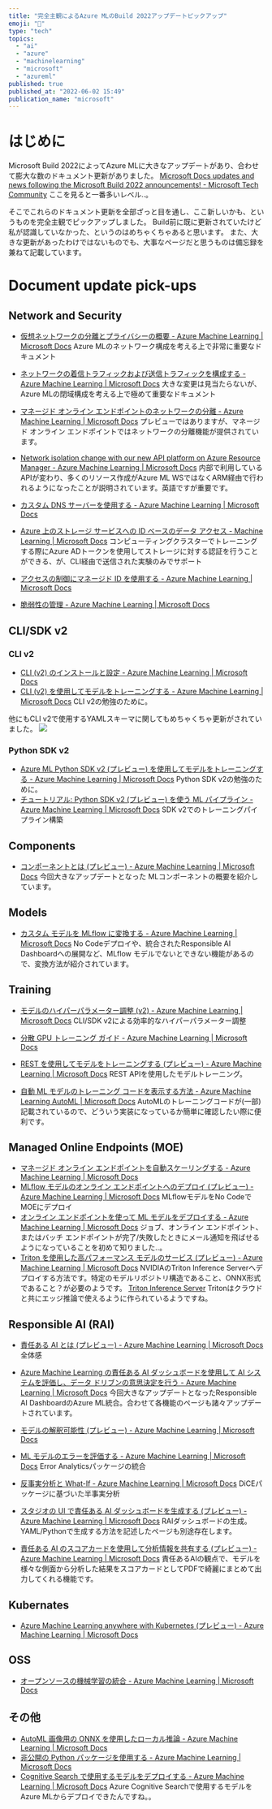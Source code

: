 ```yaml
---
title: "完全主観によるAzure MLのBuild 2022アップデートピックアップ"
emoji: "💫"
type: "tech"
topics:
  - "ai"
  - "azure"
  - "machinelearning"
  - "microsoft"
  - "azureml"
published: true
published_at: "2022-06-02 15:49"
publication_name: "microsoft"
---
```


# はじめに
Microsoft Build 2022によってAzure MLに大きなアップデートがあり、合わせて膨大な数のドキュメント更新がありました。
[Microsoft Docs updates and news following the Microsoft Build 2022 announcements! - Microsoft Tech Community](https://techcommunity.microsoft.com/t5/community-ninjas-blog/microsoft-docs-updates-and-news-following-the-microsoft-build/ba-p/3436392)
ここを見ると一番多いレベル..。

そこでこれらのドキュメント更新を全部ざっと目を通し、ここ新しいかも、というものを完全主観でピックアップしました。
Build前に既に更新されていたけど私が認識していなかった、というのはめちゃくちゃあると思います。
また、大きな更新があったわけではないものでも、大事なページだと思うものは備忘録を兼ねて記載しています。

# Document update pick-ups
## Network and Security
- [仮想ネットワークの分離とプライバシーの概要 - Azure Machine Learning | Microsoft Docs](https://docs.microsoft.com/ja-jp/azure/machine-learning/how-to-network-security-overview?WT.mc_id=DP-MVP-5001699)
Azure MLのネットワーク構成を考える上で非常に重要なドキュメント

- [ネットワークの着信トラフィックおよび送信トラフィックを構成する - Azure Machine Learning | Microsoft Docs](https://docs.microsoft.com/ja-jp/azure/machine-learning/how-to-access-azureml-behind-firewall?tabs=ipaddress%2Cpublic)
大きな変更は見当たらないが、Azure MLの閉域構成を考える上で極めて重要なドキュメント

- [マネージド オンライン エンドポイントのネットワークの分離 - Azure Machine Learning | Microsoft Docs](https://docs.microsoft.com/ja-jp/azure/machine-learning/how-to-secure-online-endpoint?tabs=model)
プレビューではありますが、マネージド オンライン エンドポイントではネットワークの分離機能が提供されています。

- [Network isolation change with our new API platform on Azure Resource Manager - Azure Machine Learning | Microsoft Docs](https://docs.microsoft.com/ja-jp/azure/machine-learning/how-to-configure-network-isolation-with-v2?tabs=python)
内部で利用しているAPIが変わり、多くのリソース作成がAzure ML WSではなくARM経由で行われるようになったことが説明されています。英語ですが重要です。

- [カスタム DNS サーバーを使用する - Azure Machine Learning | Microsoft Docs](https://docs.microsoft.com/ja-jp/azure/machine-learning/how-to-custom-dns?WT.mc_id=DP-MVP-5001699&tabs=azure-cli)

- [Azure 上のストレージ サービスへの ID ベースのデータ アクセス - Machine Learning | Microsoft Docs](https://docs.microsoft.com/ja-jp/azure/machine-learning/how-to-identity-based-data-access?WT.mc_id=DP-MVP-5001699)
コンピューティングクラスターでトレーニングする際にAzure ADトークンを使用してストレージに対する認証を行うことができる、が、CLI経由で送信された実験のみでサポート
- [アクセスの制御にマネージド ID を使用する - Azure Machine Learning | Microsoft Docs](https://docs.microsoft.com/ja-jp/azure/machine-learning/how-to-use-managed-identities?WT.mc_id=DP-MVP-5001699&tabs=python)

- [脆弱性の管理 - Azure Machine Learning | Microsoft Docs](https://docs.microsoft.com/ja-jp/azure/machine-learning/concept-vulnerability-management?WT.mc_id=DP-MVP-5001699)

## CLI/SDK v2
### CLI v2
- [CLI (v2) のインストールと設定 - Azure Machine Learning | Microsoft Docs](https://docs.microsoft.com/ja-jp/azure/machine-learning/how-to-configure-cli?WT.mc_id=DP-MVP-5001699&tabs=public)
- [CLI (v2) を使用してモデルをトレーニングする - Azure Machine Learning | Microsoft Docs](https://docs.microsoft.com/ja-jp/azure/machine-learning/how-to-train-cli?WT.mc_id=DP-MVP-5001699)
CLI v2の勉強のために。

他にもCLI v2で使用するYAMLスキーマに関してもめちゃくちゃ更新がされていました。
![](https://storage.googleapis.com/zenn-user-upload/bd957a3110e0-20220602.png)

### Python SDK v2
- [Azure ML Python SDK v2 (プレビュー) を使用してモデルをトレーニングする - Azure Machine Learning | Microsoft Docs](https://docs.microsoft.com/ja-jp/azure/machine-learning/how-to-train-sdk?WT.mc_id=DP-MVP-5001699)
Python SDK v2の勉強のために。
- [チュートリアル: Python SDK v2 (プレビュー) を使う ML パイプライン - Azure Machine Learning | Microsoft Docs](https://docs.microsoft.com/ja-jp/azure/machine-learning/tutorial-pipeline-python-sdk?WT.mc_id=DP-MVP-5001699)
SDK v2でのトレーニングパイプライン構築

## Components
- [コンポーネントとは (プレビュー) - Azure Machine Learning | Microsoft Docs](https://docs.microsoft.com/ja-jp/azure/machine-learning/concept-component?WT.mc_id=DP-MVP-5001699)
今回大きなアップデートとなった MLコンポーネントの概要を紹介しています。

## Models
- [カスタム モデルを MLflow に変換する - Azure Machine Learning | Microsoft Docs](https://docs.microsoft.com/ja-jp/azure/machine-learning/how-to-convert-custom-model-to-mlflow?WT.mc_id=DP-MVP-5001699)
No Codeデプロイや、統合されたResponsible AI Dashboardへの展開など、MLflow モデルでないとできない機能があるので、変換方法が紹介されています。

## Training
- [モデルのハイパーパラメーター調整 (v2) - Azure Machine Learning | Microsoft Docs](https://docs.microsoft.com/ja-jp/azure/machine-learning/how-to-tune-hyperparameters?WT.mc_id=DP-MVP-5001699)
CLI/SDK v2による効率的なハイパーパラメーター調整
- [分散 GPU トレーニング ガイド - Azure Machine Learning | Microsoft Docs](https://docs.microsoft.com/ja-jp/azure/machine-learning/how-to-train-distributed-gpu?WT.mc_id=DP-MVP-5001699)
- [REST を使用してモデルをトレーニングする (プレビュー) - Azure Machine Learning | Microsoft Docs](https://docs.microsoft.com/ja-jp/azure/machine-learning/how-to-train-with-rest?WT.mc_id=DP-MVP-5001699)
REST APIを使用したモデルトレーニング。

- [自動 ML モデルのトレーニング コードを表示する方法 - Azure Machine Learning AutoML | Microsoft Docs](https://docs.microsoft.com/ja-jp/azure/machine-learning/how-to-generate-automl-training-code?WT.mc_id=DP-MVP-5001699)
AutoMLのトレーニングコードが(一部)記載されているので、どういう実装になっているか簡単に確認したい際に便利です。

## Managed Online Endpoints (MOE)
- [マネージド オンライン エンドポイントを自動スケーリングする - Azure Machine Learning | Microsoft Docs](https://docs.microsoft.com/ja-jp/azure/machine-learning/how-to-autoscale-endpoints?WT.mc_id=DP-MVP-5001699&tabs=azure-cli)
- [MLflow モデルのオンライン エンドポイントへのデプロイ (プレビュー) - Azure Machine Learning | Microsoft Docs](https://docs.microsoft.com/ja-jp/azure/machine-learning/how-to-deploy-mlflow-models-online-endpoints?WT.mc_id=DP-MVP-5001699&tabs=endpoint%2Cstudio)
MLflowモデルをNo CodeでMOEにデプロイ
- [オンライン エンドポイントを使って ML モデルをデプロイする - Azure Machine Learning | Microsoft Docs](https://docs.microsoft.com/ja-jp/azure/machine-learning/how-to-deploy-managed-online-endpoints?WT.mc_id=DP-MVP-5001699)
ジョブ、オンライン エンドポイント、またはバッチ エンドポイントが完了/失敗したときにメール通知を飛ばせるようになっていることを初めて知りました..。
- [Triton を使用した高パフォーマンス モデルのサービス (プレビュー) - Azure Machine Learning | Microsoft Docs](https://docs.microsoft.com/ja-jp/azure/machine-learning/how-to-deploy-with-triton?WT.mc_id=DP-MVP-5001699&tabs=endpoint)
NVIDIAのTriton Inference Serverへデプロイする方法です。特定のモデルリポジトリ構造であること、ONNX形式であること？が必要のようです。
[Triton Inference Server](https://github.com/triton-inference-server/server/blob/r20.12/README.md)
Tritonはクラウドと共にエッジ推論で使えるように作られているようですね。

## Responsible AI (RAI)
- [責任ある AI とは (プレビュー) - Azure Machine Learning | Microsoft Docs](https://docs.microsoft.com/ja-jp/azure/machine-learning/concept-responsible-ml?WT.mc_id=DP-MVP-5001699)
全体感
- [Azure Machine Learning の責任ある AI ダッシュボードを使用して AI システムを評価し、データ ドリブンの意思決定を行う - Azure Machine Learning | Microsoft Docs](https://docs.microsoft.com/ja-jp/azure/machine-learning/concept-responsible-ai-dashboard?WT.mc_id=DP-MVP-5001699)
今回大きなアップデートとなったResponsible AI DashboardのAzure ML統合。合わせて各機能のページも諸々アップデートされています。
- [モデルの解釈可能性 (プレビュー) - Azure Machine Learning | Microsoft Docs](https://docs.microsoft.com/ja-jp/azure/machine-learning/how-to-machine-learning-interpretability?WT.mc_id=DP-MVP-5001699)
- [ML モデルのエラーを評価する - Azure Machine Learning | Microsoft Docs](https://docs.microsoft.com/ja-jp/azure/machine-learning/concept-error-analysis?WT.mc_id=DP-MVP-5001699)
Error Analyticsパッケージの統合
- [反事実分析と What-If - Azure Machine Learning | Microsoft Docs](https://docs.microsoft.com/ja-jp/azure/machine-learning/concept-counterfactual-analysis?WT.mc_id=DP-MVP-5001699)
DiCEパッケージに基づいた半事実分析

- [スタジオの UI で責任ある AI ダッシュボードを生成する (プレビュー) - Azure Machine Learning | Microsoft Docs](https://docs.microsoft.com/ja-jp/azure/machine-learning/how-to-responsible-ai-dashboard-ui?WT.mc_id=DP-MVP-5001699)
RAIダッシュボードの生成。YAML/Pythonで生成する方法を記述したページも別途存在します。

- [責任ある AI のスコアカードを使用して分析情報を共有する (プレビュー) - Azure Machine Learning | Microsoft Docs](https://docs.microsoft.com/ja-jp/azure/machine-learning/how-to-responsible-ai-scorecard?WT.mc_id=DP-MVP-5001699)
責任あるAIの観点で、モデルを様々な側面から分析した結果をスコアカードとしてPDFで綺麗にまとめて出力してくれる機能です。

## Kubernates
- [Azure Machine Learning anywhere with Kubernetes (プレビュー) - Azure Machine Learning | Microsoft Docs](https://docs.microsoft.com/ja-jp/azure/machine-learning/how-to-attach-kubernetes-anywhere?WT.mc_id=DP-MVP-5001699)

## OSS
- [オープンソースの機械学習の統合 - Azure Machine Learning | Microsoft Docs](https://docs.microsoft.com/ja-jp/azure/machine-learning/concept-open-source)

## その他
- [AutoML 画像用の ONNX を使用したローカル推論 - Azure Machine Learning | Microsoft Docs](https://docs.microsoft.com/ja-jp/azure/machine-learning/how-to-inference-onnx-automl-image-models?wt.mc_id=dp-mvp-5001699&tabs=multi-class)
- [非公開の Python パッケージを使用する - Azure Machine Learning | Microsoft Docs](https://docs.microsoft.com/ja-jp/azure/machine-learning/how-to-use-private-python-packages?WT.mc_id=DP-MVP-5001699)
- [Cognitive Search で使用するモデルをデプロイする - Azure Machine Learning | Microsoft Docs](https://docs.microsoft.com/ja-jp/azure/machine-learning/how-to-deploy-model-cognitive-search?WT.mc_id=DP-MVP-5001699)
Azure Cognitive Searchで使用するモデルをAzure MLからデプロイできたんですね。。
